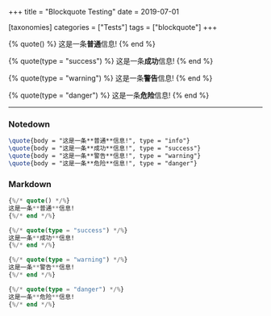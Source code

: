 +++
title = "Blockquote Testing"
date = 2019-07-01

[taxonomies]
categories = ["Tests"]
tags = ["blockquote"]
+++



{% quote() %}
这是一条**普通**信息!
{% end %}

{% quote(type = "success") %}
这是一条**成功**信息!
{% end %}

{% quote(type = "warning") %}
这是一条**警告**信息!
{% end %}

{% quote(type = "danger") %}
这是一条**危险**信息!
{% end %}


<!-- more -->
---

### Notedown

```tex
\quote{body = "这是一条**普通**信息!", type = "info"}
\quote{body = "这是一条**成功**信息!", type = "success"}
\quote{body = "这是一条**警告**信息!", type = "warning"}
\quote{body = "这是一条**危险**信息!", type = "danger"}
```

### Markdown


```jl
{%/* quote() */%}
这是一条**普通**信息!
{%/* end */%}

{%/* quote(type = "success") */%}
这是一条**成功**信息!
{%/* end */%}

{%/* quote(type = "warning") */%}
这是一条**警告**信息!
{%/* end */%}

{%/* quote(type = "danger") */%}
这是一条**危险**信息!
{%/* end */%}
```
